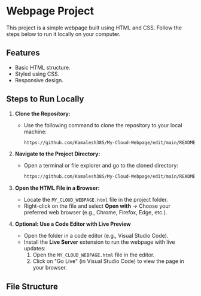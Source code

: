 # Webpage Project

This project is a simple webpage built using HTML and CSS. Follow the steps below to run it locally on your computer.

## Features

- Basic HTML structure.
- Styled using CSS.
- Responsive design.

## Steps to Run Locally

1. **Clone the Repository:**
   - Use the following command to clone the repository to your local machine:
     ```bash
     https://github.com/Kamalesh38S/My-Cloud-Webpage/edit/main/README.md
     ```

2. **Navigate to the Project Directory:**
   - Open a terminal or file explorer and go to the cloned directory:
     ```bash
     https://github.com/Kamalesh38S/My-Cloud-Webpage/edit/main/README.md
     ```

3. **Open the HTML File in a Browser:**
   - Locate the `MY_CLOUD_WEBPAGE.html` file in the project folder.
   - Right-click on the file and select **Open with** → Choose your preferred web browser (e.g., Chrome, Firefox, Edge, etc.).

4. **Optional: Use a Code Editor with Live Preview**
   - Open the folder in a code editor (e.g., Visual Studio Code).
   - Install the **Live Server** extension to run the webpage with live updates:
     1. Open the `MY_CLOUD_WEBPAGE.html` file in the editor.
     2. Click on "Go Live" (in Visual Studio Code) to view the page in your browser.

## File Structure

